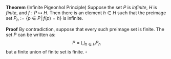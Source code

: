 **Theorem** (Infinite Pigeonhol Principle) Suppose the set $P$ is _infinite_, $H$ is _finite_, and $f : P \mapsto H$. Then there is an element $h \in H$ such that the preimage set $P_h := \{p \in P \,|\, f(p)=h\}$ is infinite.

**Proof** By contradiction, suppose that every such preimage set is finite. The set $P$ can be written as:
$$
P = \bigcup_{h \in H} P_n
$$
but a finite union of finite set is finite. $\square$


